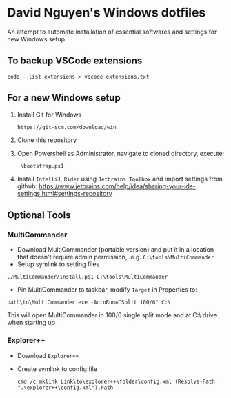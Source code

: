 # David Nguyen's Windows dotfiles

An attempt to automate installation of essential softwares and settings for new Windows setup

## To backup VSCode extensions

```
code --list-extensions > vscode-extensions.txt
```

## For a new Windows setup

1. Install Git for Windows

    ```
    https://git-scm.com/download/win
    ```

2. Clone this repository
3. Open Powershell as Administrator, navigate to cloned directory, execute:

    ```
    .\bootstrap.ps1
    ```
4. Install `IntelliJ`, `Rider` using `Jetbrains Toolbox` and import settings from github: https://www.jetbrains.com/help/idea/sharing-your-ide-settings.html#settings-repository

## Optional Tools

### MultiCommander

- Download MultiCommander (portable version) and put it in a location that doesn't require admin permission, .e.g. `C:\tools\MultiCommander`
- Setup symlink to setting files

```
./MultiCommander/install.ps1 C:\tools\MultiCommander
```

- Pin MultiCommander to taskbar, modify `Target` in Properties to:

```
path\to\MultiCommander.exe -AutoRun="Split 100/0" C:\
```

This will open MultiCommander in 100/0 single split mode and at C:\ drive when starting up

### Explorer++

- Download `Explorer++`
- Create symlink to config file

    ```
    cmd /c mklink Link\to\explorer++\folder\config.xml (Resolve-Path ".\explorer++\config.xml").Path
    ```
